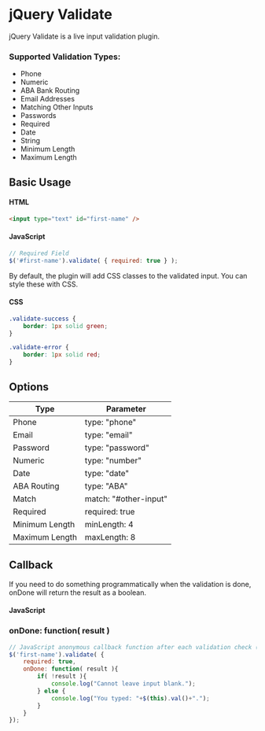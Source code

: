 # jQuery Validate

jQuery Validate is a live input validation plugin.

### Supported Validation Types:
- Phone
- Numeric
- ABA Bank Routing
- Email Addresses
- Matching Other Inputs
- Passwords
- Required
- Date
- String
- Minimum Length
- Maximum Length

## Basic Usage

#### HTML
```html
<input type="text" id="first-name" />
```

#### JavaScript
```javascript
// Required Field
$('#first-name').validate( { required: true } );
```

By default, the plugin will add CSS classes to the validated input. You can
style these with CSS.

#### CSS
```css
.validate-success {
    border: 1px solid green;
}

.validate-error {
    border: 1px solid red;
}
```

## Options
| Type              | Parameter             |
| ---               | ---                   |
| Phone             | type: "phone"         |
| Email             | type: "email"         |
| Password          | type: "password"      |
| Numeric           | type: "number"        |
| Date              | type: "date"          |
| ABA Routing       | type: "ABA"           |
| Match             | match: "#other-input" |
| Required          | required: true        |
| Minimum Length    | minLength: 4          |
| Maximum Length    | maxLength: 8          |

## Callback

If you need to do something programmatically when the validation is done, onDone
will return the result as a boolean.

#### JavaScript
### onDone: function( result )
```javascript
// JavaScript anonymous callback function after each validation check (keyup).
$('first-name').validate( {
    required: true,
    onDone: function( result ){
        if( !result ){
            console.log("Cannot leave input blank.");
        } else {
            console.log("You typed: "+$(this).val()+".");
        }
    }
});
``` 